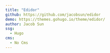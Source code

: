 ```yaml
---
title: "Edidor"
github: https://github.com/jacobsun/edidor
demo: https://themes.gohugo.io/theme/edidor/
author: Jacob Sun
ssg:
  - Hugo
cms:
  - No Cms
---
```

